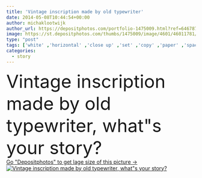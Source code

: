 ```yaml
---
title: 'Vintage inscription made by old typewriter'
date: 2014-05-08T10:44:54+00:00
author: michaklootwijk
author_url: https://depositphotos.com/portfolio-1475009.html?ref=64678756
image: https://st.depositphotos.com/thumbs/1475009/image/4601/46011781/api_thumb_450.jpg?forcejpeg=true
type: "post"
tags: ['white' ,'horizontal' ,'close up' ,'set' ,'copy' ,'paper' ,'space' ,'celebration' ,'day' ,'happy' ,'holiday' ,'closeup' ,'celebrate' ,'season' ,'black' ,'technology' ,'antique' ,'old' ,'vintage' ,'calendar' ,'machine' ,'nostalgia' ,'message' ,'text' ,'communication' ,'writing' ,'letter' ,'note' ,'cover' ,'memo' ,'book' ,'page' ,'greetings' ,'right' ,'doing' ,'mechanical' ,'made' ,'write' ,'story' ,'journalist' ,'type' ,'writer' ,'inscription' ,'alphabet' ,'keys' ,'designs' ,'your' ,'typewriter' ,'storybook' ,'novela' ]
categories: 
  - story
---
```

<div aling="center">
            <font size="60"> Vintage inscription made by old typewriter, what"s your story?</font>   
</div>
<div>
    <a href='https://st.depositphotos.com/thumbs/1475009/image/4601/46011781/api_thumb_450.jpg?forcejpeg=true?ref=64678756' target=_blank > Go "Depositphotos" to get lage size of this picture ->
        <img href='https://st.depositphotos.com/thumbs/1475009/image/4601/46011781/api_thumb_450.jpg?forcejpeg=true?ref=64678756' src='https://st.depositphotos.com/1475009/4601/i/950/depositphotos_46011781-stock-photo-vintage-inscription-made-by-old.jpg?forcejpeg=true' alt='Vintage inscription made by old typewriter, what"s your story?' >
    </a>
</div>
